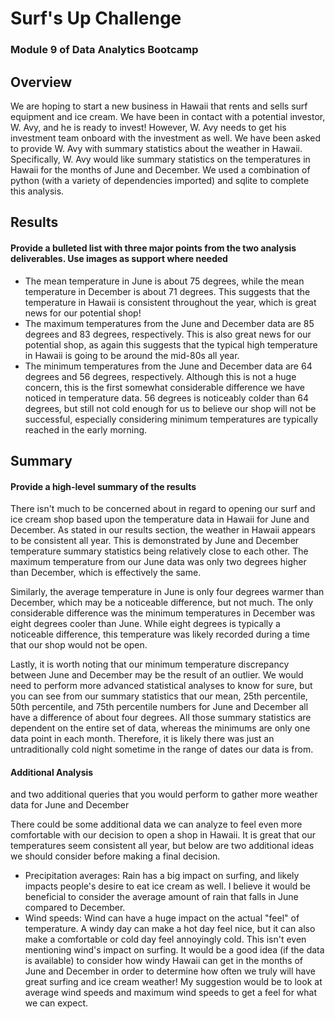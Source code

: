 # Surf's Up Challenge
### Module 9 of Data Analytics Bootcamp

## Overview
We are hoping to start a new business in Hawaii that rents and sells surf equipment and ice cream. We have been in contact with a potential investor, W. Avy, and he is ready to invest! However, W. Avy needs to get his investment team onboard with the investment as well. We have been asked to provide W. Avy with summary statistics about the weather in Hawaii. Specifically, W. Avy would like summary statistics on the temperatures in Hawaii for the months of June and December. We used a combination of python (with a variety of dependencies imported) and sqlite to complete this analysis.



## Results
#### Provide a bulleted list with three major points from the two analysis deliverables. Use images as support where needed

- The mean temperature in June is about 75 degrees, while the mean temperature in December is about 71 degrees. This suggests that the temperature in Hawaii is consistent throughout the year, which is great news for our potential shop!
- The maximum temperatures from the June and December data are 85 degrees and 83 degrees, respectively. This is also great news for our potential shop, as again this suggests that the typical high temperature in Hawaii is going to be around the mid-80s all year.
- The minimum temperatures from the June and December data are 64 degrees and 56 degrees, respectively. Although this is not a huge concern, this is the first somewhat considerable difference we have noticed in temperature data. 56 degrees is noticeably colder than 64 degrees, but still not cold enough for us to believe our shop will not be successful, especially considering minimum temperatures are typically reached in the early morning. 


## Summary
#### Provide a high-level summary of the results 


There isn't much to be concerned about in regard to opening our surf and ice cream shop based upon the temperature data in Hawaii for June and December. As stated in our results section, the weather in Hawaii appears to be consistent all year. This is demonstrated by June and December temperature summary statistics being relatively close to each other. The maximum temperature from our June data was only two degrees higher than December, which is effectively the same. 

Similarly, the average temperature in June is only four degrees warmer than December, which may be a noticeable difference, but not much. The only considerable difference was the minimum temperatures in December was eight degrees cooler than June. While eight degrees is typically a noticeable difference, this temperature was likely recorded during a time that our shop would not be open. 

Lastly, it is worth noting that our minimum temperature discrepancy between June and December may be the result of an outlier. We would need to perform more advanced statistical analyses to know for sure, but you can see from our summary statistics that our mean, 25th percentile, 50th percentile, and 75th percentile numbers for June and December all have a difference of about four degrees. All those summary statistics are dependent on the entire set of data, whereas the minimums are only one data point in each month. Therefore, it is likely there was just an untraditionally cold night sometime in the range of dates our data is from. 

#### Additional Analysis
and two additional queries that you would perform to gather more weather data for June and December

There could be some additional data we can analyze to feel even more comfortable with our decision to open a shop in Hawaii. It is great that our temperatures seem consistent all year, but below are two additional ideas we should consider before making a final decision.
- Precipitation averages: Rain has a big impact on surfing, and likely impacts people's desire to eat ice cream as well. I believe it would be beneficial to consider the average amount of rain that falls in June compared to December.
- Wind speeds: Wind can have a huge impact on the actual "feel" of temperature. A windy day can make a hot day feel nice, but it can also make a comfortable or cold day feel annoyingly cold. This isn't even mentioning wind's impact on surfing. It would be a good idea (if the data is available) to consider how windy Hawaii can get in the months of June and December in order to determine how often we truly will have great surfing and ice cream weather! My suggestion would be to look at average wind speeds and maximum wind speeds to get a feel for what we can expect.






